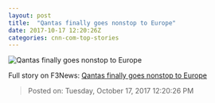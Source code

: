 ```yaml
---
layout: post
title:  "Qantas finally goes nonstop to Europe"
date: 2017-10-17 12:20:26Z
categories: cnn-com-top-stories
---
```


![Qantas finally goes nonstop to Europe](http://i2.cdn.turner.com/money/dam/assets/171016173041-qantas-boeing-dreamliner-780x439.jpg)




Full story on F3News: [Qantas finally goes nonstop to Europe](http://www.f3nws.com/n/Q3XSM)

> Posted on: Tuesday, October 17, 2017 12:20:26 PM

